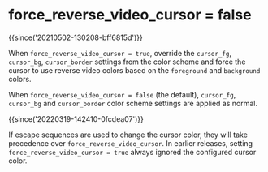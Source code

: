 # force_reverse_video_cursor = false

{{since('20210502-130208-bff6815d')}}

When `force_reverse_video_cursor = true`, override the `cursor_fg`,
`cursor_bg`, `cursor_border` settings from the color scheme and force the
cursor to use reverse video colors based on the `foreground` and `background`
colors.

When `force_reverse_video_cursor = false` (the default), `cursor_fg`,
`cursor_bg` and `cursor_border` color scheme settings are applied as normal.

{{since('20220319-142410-0fcdea07')}}

If escape sequences are used to change the cursor color, they will take
precedence over `force_reverse_video_cursor`.  In earlier releases, setting
`force_reverse_video_cursor = true` always ignored the configured cursor color.
